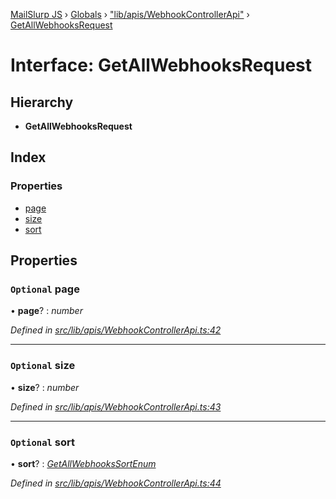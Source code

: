 [MailSlurp JS](../README.md) › [Globals](../globals.md) › ["lib/apis/WebhookControllerApi"](../modules/_lib_apis_webhookcontrollerapi_.md) › [GetAllWebhooksRequest](_lib_apis_webhookcontrollerapi_.getallwebhooksrequest.md)

# Interface: GetAllWebhooksRequest

## Hierarchy

* **GetAllWebhooksRequest**

## Index

### Properties

* [page](_lib_apis_webhookcontrollerapi_.getallwebhooksrequest.md#optional-page)
* [size](_lib_apis_webhookcontrollerapi_.getallwebhooksrequest.md#optional-size)
* [sort](_lib_apis_webhookcontrollerapi_.getallwebhooksrequest.md#optional-sort)

## Properties

### `Optional` page

• **page**? : *number*

*Defined in [src/lib/apis/WebhookControllerApi.ts:42](https://github.com/mailslurp/mailslurp-client-ts-js/blob/fc9510a/src/lib/apis/WebhookControllerApi.ts#L42)*

___

### `Optional` size

• **size**? : *number*

*Defined in [src/lib/apis/WebhookControllerApi.ts:43](https://github.com/mailslurp/mailslurp-client-ts-js/blob/fc9510a/src/lib/apis/WebhookControllerApi.ts#L43)*

___

### `Optional` sort

• **sort**? : *[GetAllWebhooksSortEnum](../enums/_lib_apis_webhookcontrollerapi_.getallwebhookssortenum.md)*

*Defined in [src/lib/apis/WebhookControllerApi.ts:44](https://github.com/mailslurp/mailslurp-client-ts-js/blob/fc9510a/src/lib/apis/WebhookControllerApi.ts#L44)*
